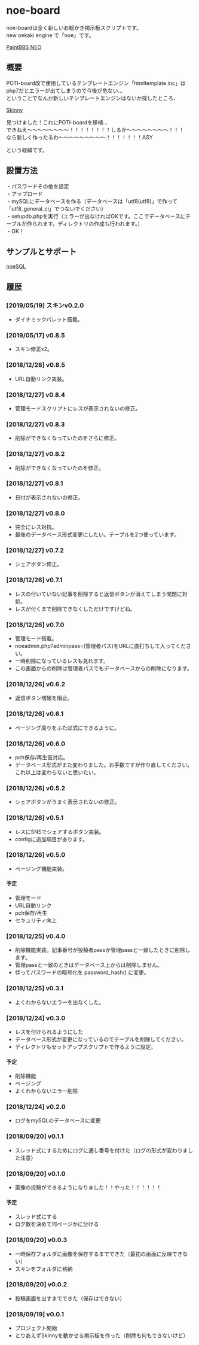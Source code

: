 # noe-board
noe-boardは全く新しいお絵かき掲示板スクリプトです。  
new oekaki engine で「noe」です。

<a href="https://github.com/funige/neo/">PaintBBS NEO</a>

## 概要
POTI-board改で使用しているテンプレートエンジン「htmltemplate.inc」はphp7だとエラーが出てしまうので今後が危ない…  
ということでなんか新しいテンプレートエンジンはないか探したところ、

<a href="http://skinny.sx68.net/">Skinny</a>  

見つけました！これにPOTI-boardを移植…  
できねえ〜〜〜〜〜〜〜〜！！！！！！！！しるか〜〜〜〜〜〜〜〜！！！  
なら新しく作ったるわ〜〜〜〜〜〜〜〜〜！！！！！！！ASY  

という経緯です。

## 設置方法
・パスワードその他を設定  
・アップロード  
・mySQLにデータベースを作る（データベースは「utf8(utf8)」で作って「utf8_general_ci」でつないでください）  
・setupdb.phpを実行（エラーが出なければOKです。ここでデータベースにテーブルが作られます。ディレクトリの作成も行われます。）  
・OK！

## サンプルとサポート
<a href="https://sakots.red/noe/noe.php">noeSQL</a>

## <a name="history">履歴</a>

### [2019/05/19] スキンv0.2.0
- ダイナミックパレット搭載。

### [2019/05/17] v0.8.5
- スキン修正x2。

### [2018/12/28] v0.8.5
- URL自動リンク実装。

### [2018/12/27] v0.8.4
- 管理モードスクリプトにレスが表示されないの修正。

### [2018/12/27] v0.8.3
- 削除ができなくなっていたのをさらに修正。

### [2018/12/27] v0.8.2
- 削除ができなくなっていたのを修正。

### [2018/12/27] v0.8.1
- 日付が表示されないの修正。

### [2018/12/27] v0.8.0
- 完全にレス対抗。
- 最後のデータベース形式変更にしたい。テーブルを2つ使っています。

### [2018/12/27] v0.7.2
- シェアボタン修正。

### [2018/12/26] v0.7.1
- レスの付いていない記事を削除すると返信ボタンが消えてしまう問題に対処。
- レスが付くまで削除できなくしただけですけどね。

### [2018/12/26] v0.7.0
- 管理モード搭載。
- noeadmin.php?adminpass=(管理者パス)をURLに直打ちして入ってください。
- 一時削除になっているレスも見れます。
- この画面からの削除は管理者パスでもデータベースからの削除になります。

### [2018/12/26] v0.6.2
- 返信ボタン増殖を阻止。

### [2018/12/26] v0.6.1
- ページング周りをふたば式にできるように。

### [2018/12/26] v0.6.0
- pch保存/再生仮対応。
- データベース形式がまた変わりました。お手数ですが作り直してください。これ以上は変わらないと思いたい。

### [2018/12/26] v0.5.2
- シェアボタンがうまく表示されないの修正。

### [2018/12/26] v0.5.1
- レスにSNSでシェアするボタン実装。
- configに追加項目があります。

### [2018/12/26] v0.5.0
- ページング機能実装。

#### 予定
- 管理モード
- URL自動リンク
- pch保存/再生
- セキュリティ向上

### [2018/12/25] v0.4.0
- 削除機能実装。記事番号が投稿者passか管理passと一致したときに削除します。
- 管理passと一致のときはデータベース上からは削除しません。
- 伴ってパスワードの暗号化を password_hash() に変更。

### [2018/12/25] v0.3.1
- よくわからないエラーを出なくした。

### [2018/12/24] v0.3.0
- レスを付けられるようにした
- データベース形式が変更になっているのでテーブルを削除してください。
- ディレクトリもセットアップスクリプトで作るように設定。

#### 予定
- 削除機能
- ページング
- よくわからないエラー削除

### [2018/12/24] v0.2.0
- ログをmySQLのデータベースに変更

### [2018/09/20] v0.1.1
- スレッド式にするためにログに通し番号を付けた（ログの形式が変わりました注意）

### [2018/09/20] v0.1.0
- 画像の投稿ができるようになりました！！やった！！！！！！
#### 予定
- スレッド式にする
- ログ数を決めて何ページかに分ける

### [2018/09/20] v0.0.3
- 一時保存フォルダに画像を保存するまでできた（最初の画面に反映できない）
- スキンをフォルダに格納

### [2018/09/20] v0.0.2
- 投稿画面を出すまでできた（保存はできない）

### [2018/09/19] v0.0.1
- プロジェクト開始
- とりあえずSkinnyを動かせる掲示板を作った（削除も何もできないけど）

